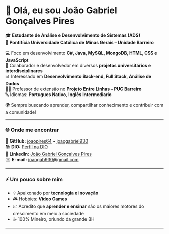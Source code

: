 # 👋 Olá, eu sou **João Gabriel Gonçalves Pires**

🎓 **Estudante de Análise e Desenvolvimento de Sistemas (ADS)**  
🏫 **Pontifícia Universidade Católica de Minas Gerais – Unidade Barreiro**  

💻 Foco em desenvolvimento **C#, Java, MySQL, MongoDB, HTML, CSS e JavaScript**  
🚀 Colaborador e desenvolvedor em diversos **projetos universitários e interdisciplinares**  
📊 Interessado em **Desenvolvimento Back-end, Full Stack, Análise de Dados**  
👨‍🏫 Professor de extensão no **Projeto Entre Linhas – PUC Barreiro**  
🔤 Idiomas: **Portugues Nativo**, **Inglês Intermediario**

🌍 Sempre buscando aprender, compartilhar conhecimento e contribuir com a comunidade!

---

### 🌐 Onde me encontrar
💼 **GitHub:** [joaopires64](https://github.com/joaopires64) • [joaogabriel930](https://github.com/joaogabriel930)  
📚 **DIO:** [Perfil na DIO](https://web.dio.me/users/joaogab930)  
💼 **LinkedIn:** [João Gabriel Gonçalves Pires](https://www.linkedin.com/in/joão-gabriel-gonçalves-pires-88511b276)  
✉️ **E-mail:** [joaogab930@gmail.com](mailto:joaogab930@gmail.com)

---

### ⚡ Um pouco sobre mim
- 💡 Apaixonado por **tecnologia e inovação** 
- 🎮 Hobbies: **Video Games** 
- 📈 Acredito que **aprender e ensinar** são os maiores motores do crescimento em meio a sociedade
- ☕ 100% Mineiro, oriundo da grande BH

---

